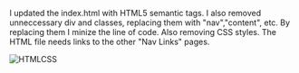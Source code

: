I updated the index.html with HTML5 semantic tags. I also removed unneccessary div and classes, replacing them with "nav","content", etc. By replacing them I minize the line of code. Also removing CSS styles.
The HTML file needs links to the other "Nav Links" pages. 

![HTMLCSS](CSS/images/01HTMLCSS)
